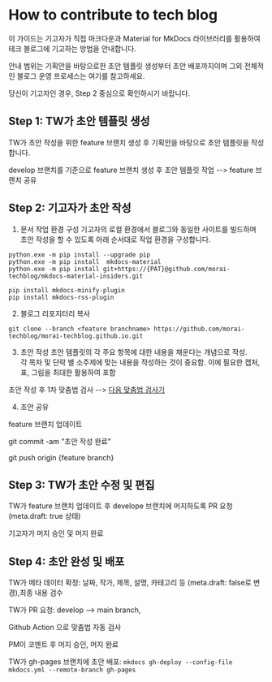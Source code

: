 # How to contribute to tech blog

이 가이드는 기고자가 직접 마크다운과 Material for MkDocs 라이브러리를 활용하여 테크 블로그에 기고하는 방법을 안내합니다.

안내 범위는 기획안을 바탕으로한 초안 템플릿 생성부터 초안 배포까지이며 그외 전체적인 블로그 운영 프로세스는 여기를 참고하세요.

당신이 기고자인 경우, Step 2 중심으로 확인하시기 바랍니다.


## Step 1: TW가 초안 템플릿 생성
TW가 초안 작성을 위한 feature 브랜치 생성 후 기획안을 바탕으로  초안 템플릿을 작성합니다.

develop 브랜치를 기준으로 feature 브랜치 생성 후 초안 템플릿 작업 --> feature 브랜치 공유


## Step 2: 기고자가 초안 작성 

1. 문서 작업 환경 구성
기고자의 로컬 환경에서 블로그와 동일한 사이트를 빌드하며 초안 작성을 할 수 있도록 아래 순서대로 작업 환경을 구성합니다.


```
python.exe -m pip install --upgrade pip
python.exe -m pip install  mkdocs-material
python.exe -m pip install git+https://{PAT}@github.com/morai-techblog/mkdocs-material-insiders.git

pip install mkdocs-minify-plugin
pip install mkdocs-rss-plugin
```

2. 블로그 리포지터리 복사 

`git clone --branch <feature branchname> https://github.com/morai-techblog/morai-techblog.github.io.git`

3. 초안 작성 
초안 템플릿의 각 주요 항목에 대한 내용을 채운다는 개념으로 작성.  
각 목차 및 단락 별 소주제에 맞는 내용을 작성하는 것이 중요함. 이에 필요한 캡처, 표, 그림을 최대한 활용하여 포함

초안 작성 후 1차 맞춤법 검사 --> [다음 맞춤법 검사기](https://alldic.daum.net/grammar_checker.do)

4. 초안 공유

feature 브랜치 업데이트 

git commit -am "초안 작성 완료"

git push origin {feature branch}


## Step 3: TW가 초안 수정 및 편집

TW가 feature 브랜치 업데이트 후 develope 브랜치에 머지하도록 PR  요청 (meta.draft: true 상태)

기고자가 머지 승인 및 머지 완료


## Step 4: 초안 완성 및 배포

TW가 메타 데이터 확정: 날짜, 작가, 제목, 설명, 카테고리 등 (meta.draft: false로 변경),최종 내용 검수

TW가 PR 요청: develop --> main branch, 

Github Action 으로 맞춤법 자동 검사 

PM이 코멘트 후 머지 승인, 머지 완료

TW가 gh-pages  브랜치에 초안 배포: 
`mkdocs gh-deploy --config-file mkdocs.yml --remote-branch gh-pages`






